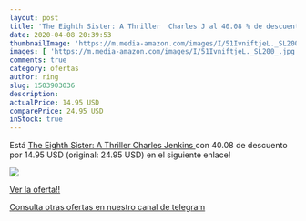 ```yaml
---
layout: post
title: 'The Eighth Sister: A Thriller  Charles J al 40.08 % de descuento'
date: 2020-04-08 20:39:53
thumbnailImage: 'https://m.media-amazon.com/images/I/51IvniftjeL._SL200_.jpg'
images: [ 'https://m.media-amazon.com/images/I/51IvniftjeL._SL200_.jpg' ]
comments: true
category: ofertas
author: ring
slug: 1503903036
description:
actualPrice: 14.95 USD
comparePrice: 24.95 USD
inStock: true
---
```


Está [The Eighth Sister: A Thriller  Charles Jenkins ](https://www.amazon.com/dp/1503903036/?tag=redken08-20) con 40.08 de descuento por 14.95 USD (original: 24.95 USD) en el siguiente enlace!

[![](https://m.media-amazon.com/images/I/51IvniftjeL._SL200_.jpg)](https://www.amazon.com/dp/1503903036/?tag=redken08-20)

[Ver la oferta!!](https://www.amazon.com/dp/1503903036/?tag=redken08-20)

[Consulta otras ofertas en nuestro canal de telegram](https://t.me/s/ofertas25)

